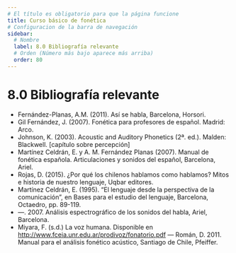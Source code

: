 ```yaml
---
# El título es obligatorio para que la página funcione
title: Curso básico de fonética
# Configuracion de la barra de navegación
sidebar:
  # Nombre
  label: 8.0 Bibliografía relevante
  # Orden (Número más bajo aparece más arriba)
  order: 80
---
```

# 8.0 Bibliografía relevante


- Fernández-Planas, A.M. (2011). Así se habla, Barcelona, Horsori.
- Gil Fernández, J. (2007). Fonética para profesores de español. Madrid: Arco.
- Johnson, K. (2003). Acoustic and Auditory Phonetics (2ª. ed.). Malden: Blackwell. [capítulo sobre percepción]
- Martínez Celdrán, E. y A. M. Fernández Planas (2007). Manual de fonética española. Articulaciones y sonidos del español, Barcelona, Ariel.
- Rojas, D. (2015). ¿Por qué los chilenos hablamos como hablamos? Mitos e historia de nuestro lenguaje, Uqbar editores.
- Martínez Celdrán, E. (1995). “El lenguaje desde la perspectiva de la comunicación”, en Bases para el estudio del lenguaje, Barcelona, Octaedro, pp. 89-119.
-  —. 2007. Análisis espectrográfico de los sonidos del habla, Ariel, Barcelona.
- Miyara, F. (s.d.) La voz humana. Disponible en http://www.fceia.unr.edu.ar/prodivoz/fonatorio.pdf
— Román, D. 2011. Manual para el análisis fonético acústico, Santiago de Chile, Pfeiffer.
